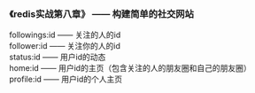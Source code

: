 ### 《redis实战第八章》 —— 构建简单的社交网站
followings:id —— 关注的人的id  
follower:id —— 关注你的人的id  
status:id —— 用户id的动态  
home:id —— 用户id的主页（包含关注的人的朋友圈和自己的朋友圈）  
profile:id —— 用户id的个人主页